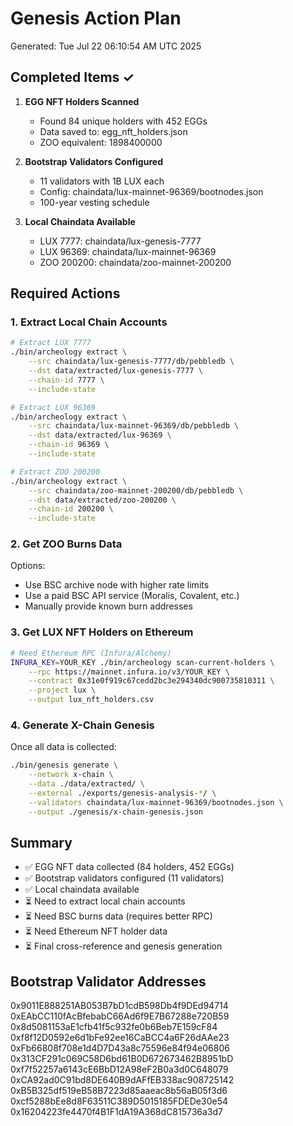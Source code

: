 # Genesis Action Plan

Generated: Tue Jul 22 06:10:54 AM UTC 2025

## Completed Items ✓

1. **EGG NFT Holders Scanned**
   - Found 84 unique holders with 452 EGGs
   - Data saved to: egg_nft_holders.json
   - ZOO equivalent: 1898400000

2. **Bootstrap Validators Configured**
   - 11 validators with 1B LUX each
   - Config: chaindata/lux-mainnet-96369/bootnodes.json
   - 100-year vesting schedule

3. **Local Chaindata Available**
   - LUX 7777: chaindata/lux-genesis-7777
   - LUX 96369: chaindata/lux-mainnet-96369
   - ZOO 200200: chaindata/zoo-mainnet-200200

## Required Actions

### 1. Extract Local Chain Accounts
```bash
# Extract LUX 7777
./bin/archeology extract \
    --src chaindata/lux-genesis-7777/db/pebbledb \
    --dst data/extracted/lux-genesis-7777 \
    --chain-id 7777 \
    --include-state

# Extract LUX 96369
./bin/archeology extract \
    --src chaindata/lux-mainnet-96369/db/pebbledb \
    --dst data/extracted/lux-96369 \
    --chain-id 96369 \
    --include-state

# Extract ZOO 200200
./bin/archeology extract \
    --src chaindata/zoo-mainnet-200200/db/pebbledb \
    --dst data/extracted/zoo-200200 \
    --chain-id 200200 \
    --include-state
```

### 2. Get ZOO Burns Data
Options:
- Use BSC archive node with higher rate limits
- Use a paid BSC API service (Moralis, Covalent, etc.)
- Manually provide known burn addresses

### 3. Get LUX NFT Holders on Ethereum
```bash
# Need Ethereum RPC (Infura/Alchemy)
INFURA_KEY=YOUR_KEY ./bin/archeology scan-current-holders \
    --rpc https://mainnet.infura.io/v3/YOUR_KEY \
    --contract 0x31e0f919c67cedd2bc3e294340dc900735810311 \
    --project lux \
    --output lux_nft_holders.csv
```

### 4. Generate X-Chain Genesis
Once all data is collected:
```bash
./bin/genesis generate \
    --network x-chain \
    --data ./data/extracted/ \
    --external ./exports/genesis-analysis-*/ \
    --validators chaindata/lux-mainnet-96369/bootnodes.json \
    --output ./genesis/x-chain-genesis.json
```

## Summary

- ✅ EGG NFT data collected (84 holders, 452 EGGs)
- ✅ Bootstrap validators configured (11 validators)
- ✅ Local chaindata available
- ⏳ Need to extract local chain accounts
- ⏳ Need BSC burns data (requires better RPC)
- ⏳ Need Ethereum NFT holder data
- ⏳ Final cross-reference and genesis generation

## Bootstrap Validator Addresses
0x9011E888251AB053B7bD1cdB598Db4f9DEd94714
0xEAbCC110fAcBfebabC66Ad6f9E7B67288e720B59
0x8d5081153aE1cfb41f5c932fe0b6Beb7E159cF84
0xf8f12D0592e6d1bFe92ee16CaBCC4a6F26dAAe23
0xFb66808f708e1d4D7D43a8c75596e84f94e06806
0x313CF291c069C58D6bd61B0D672673462B8951bD
0xf7f52257a6143cE6BbD12A98eF2B0a3d0C648079
0xCA92ad0C91bd8DE640B9dAFfEB338ac908725142
0xB5B325df519eB58B7223d85aaeac8b56aB05f3d6
0xcf5288bEe8d8F63511C389D5015185FDEDe30e54
0x16204223fe4470f4B1F1dA19A368dC815736a3d7
